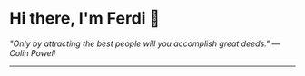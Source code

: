 <h1>Hi there, I'm Ferdi 👋</h1>

<p><em>
  "Only by attracting the best people will you accomplish great deeds." — Colin Powell
</em></p>

---
